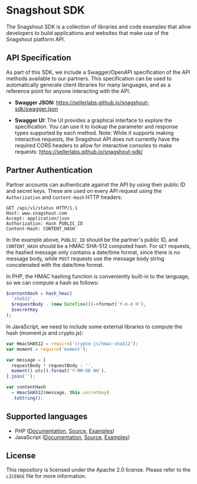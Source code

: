 # Snagshout SDK

The Snagshout SDK is a collection of libraries and code examples that allow
developers to build applications and websites that make use of the Snagshout
platform API.

## API Specification

As part of this SDK, we include a Swagger/OpenAPI specification of the API
methods available to our partners. This specification can be used to
automatically generate client libraries for many languages, and as a reference
point for anyone interacting with the API.

- **Swagger JSON:** https://sellerlabs.github.io/snagshout-sdk/swagger.json

- **Swagger UI:** The UI provides a graphical interface to explore the
  specification. You can use it to lookup the parameter and response types
  supported by each method. Note: While it supports making interactive
  requests, the Snagshout API does not currently have the required CORS headers
  to allow for interactive consoles to make requests:
  https://sellerlabs.github.io/snagshout-sdk/

## Partner Authentication

Partner accounts can authenticate against the API by using their public ID and
secret keys. These are used on every API request using the `Authorization` and
`Content-Hash` HTTP headers:

```http
GET /api/v1/status HTTP/1.1
Host: www.snagshout.com
Accept: application/json
Authorization: Hash PUBLIC_ID
Content-Hash: CONTENT_HASH

```

In the example above, `PUBLIC_ID` should be the partner's public ID, and
`CONTENT_HASH` should be a HMAC SHA-512 computed hash. For `GET` requests, the
hashed message only contains a date/time format, since there is no message body,
while `POST` requests use the message body string concatenated with the
date/time format.

In PHP, the HMAC hashing function is conveniently built-in to the language, so
we can compute a hash as follows:

```php
$contentHash = hash_hmac(
  'sha512',
  $requestBody . (new DateTime())->format('Y-m-d H'),
  $secretKey
);
```

In JavaScript, we need to include some external libraries to compute the hash
(moment.js and crypto.js):

```js
var HmacSHA512 = require('crypto-js/hmac-sha512');
var moment = require('moment');

var message = [
  requestBody ? requestBody : '',
  moment().utc().format('Y-MM-DD HH'),
].join('');

var contentHash
  = HmacSHA512(message, this.secretKey)
  .toString();
```
## Supported languages

- PHP ([Documentation][php-docs], [Source][php-src], [Examples][php-examples])
- JavaScript ([Documentation][js-docs], [Source][js-src],
  [Examples][js-examples])

## License

This repository is licensed under the Apache 2.0 license. Please refer to the
`LICENSE` file for more information.

[php-docs]: https://sellerlabs.github.io/snagshout-sdk/php/
[php-src]: https://github.com/sellerlabs/snagshout-sdk/tree/master/php/src
[php-examples]: https://github.com/sellerlabs/snagshout-sdk/tree/master/php/examples

[js-docs]: https://github.com/sellerlabs/snagshout-sdk/tree/master/js#readme
[js-src]: https://github.com/sellerlabs/snagshout-sdk/tree/master/js/src
[js-examples]: https://github.com/sellerlabs/snagshout-sdk/tree/master/js/examples
